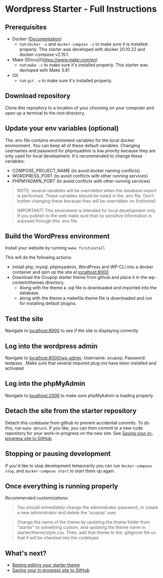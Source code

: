# Wordpress Starter - Full Instructions

## Prerequisites

- Docker ([Documentation](https://docs.docker.com/get-docker/))
  - run `docker -v` and `docker-compose -v` to make sure it is installed properly. This starter was developed with docker 20.10.22 and docker-compose v2.15.1
- Make ([Docs])(https://www.make.com/en)
  - run `make -v` to make sure it's installed properly. This starter was devloped with Make 3.81
- Git
  - run `git -v` to make sure it's installed properly.

## Download repository

Clone this repository to a location of your choosing on your computer and open up a terminal to the root directory.

## Update your env variables (optional)

The .env file contains environment variables for the local docker environment. You can keep all of these default variables. Changing usernames and password for phpmyadmin is low priority because they are only used for local development. It's recommended to change these variables:

- COMPOSE_PROJECT_NAME (to avoid docker naming conflicts)
- WORDPRESS_PORT (to avoid conflicts with other running services)
- PHPMYADMIN_PORT (to avoid conflicts with other running services)

> NOTE: several variables will be overridden when the database import is performed. These variables should be noted in the .env file. Don't bother changing these because they will be overridden on firstinstall.

> IMPORTANT! This enviroment is intended for local development only. If you publish to the web make sure that no sensitive information is exposed through this .env file.

## Build the WordPress environment

Install your website by running `make firstinstall`

This will do the following actions:

- Install php, mysql, phpmyadmin, WordPress and WP-CLI into a docker container and spin up the site at [localhost:8000](http://localhost:8000/).
- Download the Ocupop starter theme from github and place it in the wp-content/themes directory.
  - Along with the theme a .sql file is downloaded and imported into the database.
  - along with the theme a makefile.theme file is downloaded and run for installing default plugins.

## Test the site

Navigate to [localhost:8000](http://localhost:8000) to see if the site is displaying correctly

## Log into the wordpress admin

Navigate to [localhost:8000/wp-admin](http://localhost:8000/wp-admin). Username: ocupop, Password: testpass . Make sure that several required plug-ins have been installed and activated


## Log into the phpMyAdmin

Navigate to [localhost:3306](http://localhost:8080) to make sure phpMyAdmin is loading properly

## Detach the site from the starter repository

Detach this codebase from github to prevent accidental commits. To do this, run `make detach`. If you like, you can then commit to a new code repository for your work-in-progress on the new site. See [Saving your in-progress site to GitHub](saving.md)

## Stopping or pausing development

If you'd like to stop development temporarily you can run `docker-compose stop`, and `docker-compose start` to start them up again.

## Once everything is running properly




*Recommended customizations:*

> You should immediately change the administrator password, or create a new administrator and delete the 'ocupop' user.

>  Change the name of the theme by updating the theme folder from "starter" to something custom, and updating the theme name in starter/theme/style.css. Then, add that theme to the .gitignore file so that it will be checked into the codebase.

## What's next?

- [Beging editing your starter theme](editing-starter-theme.md)
- [Saving your in-progress site to GitHub](saving.md)
